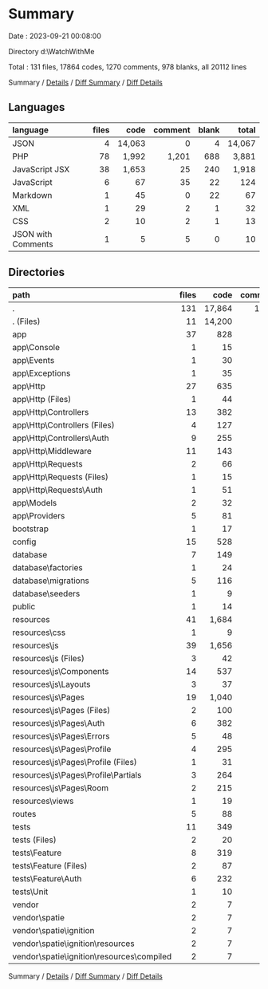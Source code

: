 # Summary

Date : 2023-09-21 00:08:00

Directory d:\\WatchWithMe

Total : 131 files,  17864 codes, 1270 comments, 978 blanks, all 20112 lines

Summary / [Details](details.md) / [Diff Summary](diff.md) / [Diff Details](diff-details.md)

## Languages
| language | files | code | comment | blank | total |
| :--- | ---: | ---: | ---: | ---: | ---: |
| JSON | 4 | 14,063 | 0 | 4 | 14,067 |
| PHP | 78 | 1,992 | 1,201 | 688 | 3,881 |
| JavaScript JSX | 38 | 1,653 | 25 | 240 | 1,918 |
| JavaScript | 6 | 67 | 35 | 22 | 124 |
| Markdown | 1 | 45 | 0 | 22 | 67 |
| XML | 1 | 29 | 2 | 1 | 32 |
| CSS | 2 | 10 | 2 | 1 | 13 |
| JSON with Comments | 1 | 5 | 5 | 0 | 10 |

## Directories
| path | files | code | comment | blank | total |
| :--- | ---: | ---: | ---: | ---: | ---: |
| . | 131 | 17,864 | 1,270 | 978 | 20,112 |
| . (Files) | 11 | 14,200 | 10 | 37 | 14,247 |
| app | 37 | 828 | 289 | 231 | 1,348 |
| app\\Console | 1 | 15 | 7 | 6 | 28 |
| app\\Events | 1 | 30 | 19 | 6 | 55 |
| app\\Exceptions | 1 | 35 | 10 | 9 | 54 |
| app\\Http | 27 | 635 | 193 | 172 | 1,000 |
| app\\Http (Files) | 1 | 44 | 21 | 7 | 72 |
| app\\Http\\Controllers | 13 | 382 | 70 | 98 | 550 |
| app\\Http\\Controllers (Files) | 4 | 127 | 10 | 32 | 169 |
| app\\Http\\Controllers\\Auth | 9 | 255 | 60 | 66 | 381 |
| app\\Http\\Middleware | 11 | 143 | 76 | 49 | 268 |
| app\\Http\\Requests | 2 | 66 | 26 | 18 | 110 |
| app\\Http\\Requests (Files) | 1 | 15 | 5 | 4 | 24 |
| app\\Http\\Requests\\Auth | 1 | 51 | 21 | 14 | 86 |
| app\\Models | 2 | 32 | 16 | 11 | 59 |
| app\\Providers | 5 | 81 | 44 | 27 | 152 |
| bootstrap | 1 | 17 | 30 | 9 | 56 |
| config | 15 | 528 | 751 | 238 | 1,517 |
| database | 7 | 149 | 50 | 30 | 229 |
| database\\factories | 1 | 24 | 11 | 5 | 40 |
| database\\migrations | 5 | 116 | 30 | 20 | 166 |
| database\\seeders | 1 | 9 | 9 | 5 | 23 |
| public | 1 | 14 | 30 | 12 | 56 |
| resources | 41 | 1,684 | 57 | 256 | 1,997 |
| resources\\css | 1 | 9 | 0 | 1 | 10 |
| resources\\js | 39 | 1,656 | 57 | 251 | 1,964 |
| resources\\js (Files) | 3 | 42 | 32 | 20 | 94 |
| resources\\js\\Components | 14 | 537 | 6 | 56 | 599 |
| resources\\js\\Layouts | 3 | 37 | 8 | 6 | 51 |
| resources\\js\\Pages | 19 | 1,040 | 11 | 169 | 1,220 |
| resources\\js\\Pages (Files) | 2 | 100 | 0 | 8 | 108 |
| resources\\js\\Pages\\Auth | 6 | 382 | 0 | 82 | 464 |
| resources\\js\\Pages\\Errors | 5 | 48 | 1 | 7 | 56 |
| resources\\js\\Pages\\Profile | 4 | 295 | 2 | 60 | 357 |
| resources\\js\\Pages\\Profile (Files) | 1 | 31 | 1 | 5 | 37 |
| resources\\js\\Pages\\Profile\\Partials | 3 | 264 | 1 | 55 | 320 |
| resources\\js\\Pages\\Room | 2 | 215 | 8 | 12 | 235 |
| resources\\views | 1 | 19 | 0 | 4 | 23 |
| routes | 5 | 88 | 41 | 39 | 168 |
| tests | 11 | 349 | 10 | 125 | 484 |
| tests (Files) | 2 | 20 | 3 | 10 | 33 |
| tests\\Feature | 8 | 319 | 4 | 111 | 434 |
| tests\\Feature (Files) | 2 | 87 | 4 | 29 | 120 |
| tests\\Feature\\Auth | 6 | 232 | 0 | 82 | 314 |
| tests\\Unit | 1 | 10 | 3 | 4 | 17 |
| vendor | 2 | 7 | 2 | 1 | 10 |
| vendor\\spatie | 2 | 7 | 2 | 1 | 10 |
| vendor\\spatie\\ignition | 2 | 7 | 2 | 1 | 10 |
| vendor\\spatie\\ignition\\resources | 2 | 7 | 2 | 1 | 10 |
| vendor\\spatie\\ignition\\resources\\compiled | 2 | 7 | 2 | 1 | 10 |

Summary / [Details](details.md) / [Diff Summary](diff.md) / [Diff Details](diff-details.md)
